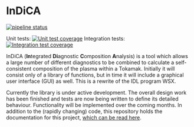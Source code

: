 # InDiCA

[![pipeline status](https://git.ccfe.ac.uk/cmacmack/impurities/badges/master/pipeline.svg)](https://git.ccfe.ac.uk/cmacmack/impurities/commits/master)

Unit tests: [![Unit test coverage](https://git.ccfe.ac.uk/cmacmack/impurities/badges/master/coverage.svg?job=unit_tests)](http://cmacmack.gitpages.ccfe.ac.uk/impurities/coverage/unit/)
Integration tests: [![Integration test coverage](https://git.ccfe.ac.uk/cmacmack/impurities/badges/master/coverage.svg?job=integration_tests)](http://cmacmack.gitpages.ccfe.ac.uk/impurities/coverage/integration/)

InDiCA (**In**tegrated **Di**agnostic **C**omposition **A**nalysis) is
a tool which allows a large number of different diagnostics to be
combined to calculate a self-consistent composition of the plasma
within a Tokamak. Initially it will consist only of a library of
functions, but in time it will include a graphical user interface
(GUI) as well. This is a rewrite of the IDL program WSX.

Currently the library is under active development. The overall design
work has been finished and tests are now being written to define its
detailed behaviour. Functionality will be implemented over the coming
months. In addition to the (rapidly changing) code, this repository
holds the documentation for this project, [which can be read
here](http://cmacmack.gitpages.ccfe.ac.uk/impurities).
